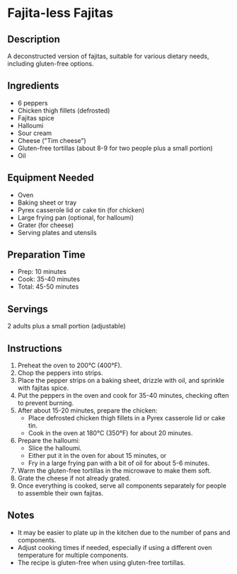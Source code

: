 # Fajita-less Fajitas

## Description
A deconstructed version of fajitas, suitable for various dietary needs, including gluten-free options.

## Ingredients
- 6 peppers
- Chicken thigh fillets (defrosted)
- Fajitas spice
- Halloumi
- Sour cream
- Cheese ("Tim cheese")
- Gluten-free tortillas (about 8-9 for two people plus a small portion)
- Oil

## Equipment Needed
- Oven
- Baking sheet or tray
- Pyrex casserole lid or cake tin (for chicken)
- Large frying pan (optional, for halloumi)
- Grater (for cheese)
- Serving plates and utensils

## Preparation Time
- Prep: 10 minutes
- Cook: 35-40 minutes
- Total: 45-50 minutes

## Servings
2 adults plus a small portion (adjustable)

## Instructions
1. Preheat the oven to 200°C (400°F).
2. Chop the peppers into strips.
3. Place the pepper strips on a baking sheet, drizzle with oil, and sprinkle with fajitas spice.
4. Put the peppers in the oven and cook for 35-40 minutes, checking often to prevent burning.
5. After about 15-20 minutes, prepare the chicken:
   - Place defrosted chicken thigh fillets in a Pyrex casserole lid or cake tin.
   - Cook in the oven at 180°C (350°F) for about 20 minutes.
6. Prepare the halloumi:
   - Slice the halloumi.
   - Either put it in the oven for about 15 minutes, or
   - Fry in a large frying pan with a bit of oil for about 5-6 minutes.
7. Warm the gluten-free tortillas in the microwave to make them soft.
8. Grate the cheese if not already grated.
9. Once everything is cooked, serve all components separately for people to assemble their own fajitas.

## Notes
- It may be easier to plate up in the kitchen due to the number of pans and components.
- Adjust cooking times if needed, especially if using a different oven temperature for multiple components.
- The recipe is gluten-free when using gluten-free tortillas.

